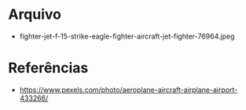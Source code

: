 # Arquivo

- fighter-jet-f-15-strike-eagle-fighter-aircraft-jet-fighter-76964.jpeg

# Referências

- https://www.pexels.com/photo/aeroplane-aircraft-airplane-airport-433266/
